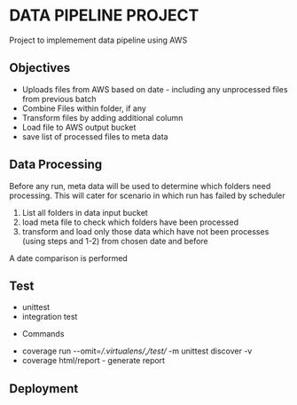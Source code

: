 # DATA PIPELINE PROJECT

Project to implemement data pipeline using AWS

## Objectives

- Uploads files from AWS based on date - including  any unprocessed files from previous batch
- Combine Files within folder, if any
- Transform files by adding additional column
- Load file to AWS output bucket
- save list of processed files to meta data

## Data Processing

Before any run, meta data will be used to determine which folders need processing. This will cater for scenario in which run has failed by scheduler

1. List all folders in data input bucket
2. load meta file to check which folders have been processed
3. transform and load only those data which have not been processes (using steps and 1-2) from chosen date and before

A date comparison is performed

## Test
- unittest
- integration test

* Commands
- coverage run --omit=*/.virtualens/*,*/test/* -m unittest discover -v
- coverage html/report - generate report

## Deployment